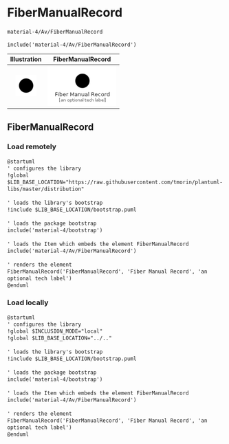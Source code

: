 # FiberManualRecord


```text
material-4/Av/FiberManualRecord
```

```text
include('material-4/Av/FiberManualRecord')
```



| Illustration | FiberManualRecord |
| :---: | :---: |
| ![illustration for Illustration](../../material-4/Av/FiberManualRecord.png) | ![illustration for FiberManualRecord](../../material-4/Av/FiberManualRecord.Local.png) |




## FiberManualRecord

### Load remotely
```plantuml
@startuml
' configures the library
!global $LIB_BASE_LOCATION="https://raw.githubusercontent.com/tmorin/plantuml-libs/master/distribution"

' loads the library's bootstrap
!include $LIB_BASE_LOCATION/bootstrap.puml

' loads the package bootstrap
include('material-4/bootstrap')

' loads the Item which embeds the element FiberManualRecord
include('material-4/Av/FiberManualRecord')

' renders the element
FiberManualRecord('FiberManualRecord', 'Fiber Manual Record', 'an optional tech label')
@enduml
```

### Load locally
```plantuml
@startuml
' configures the library
!global $INCLUSION_MODE="local"
!global $LIB_BASE_LOCATION="../.."

' loads the library's bootstrap
!include $LIB_BASE_LOCATION/bootstrap.puml

' loads the package bootstrap
include('material-4/bootstrap')

' loads the Item which embeds the element FiberManualRecord
include('material-4/Av/FiberManualRecord')

' renders the element
FiberManualRecord('FiberManualRecord', 'Fiber Manual Record', 'an optional tech label')
@enduml
```

